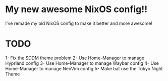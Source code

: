 # My new awesome NixOS config!!

I've remade my old NixOS config to make it better and more awesome!


# TODO

1- Fix the SDDM theme problem
2- Use Home-Manager to manage Hyprland config
3- Use Home-Manager to manage Waybar config
4- Use Home-Manager to manage NeoVim config
5- Make bat use the Tokyo Night Theme
